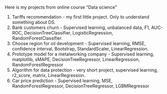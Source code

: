 Here is my projects from online course "Data science"
1) Tariffs recommendation - my first little project. Only to understand something about DS.
2) Bank customers churn - Supervised learning, unbalanced data, F1, AUC-ROC, DecisionTreeClassifier, LogisticRegression, RandomForestClassifier.
3) Choose region for oil development - Supervised learning, RMSE, confidence interval, Bootstrap, StandardScaler, LinearRegression.
4) Prototype model for a metalworking company - Supervised learning, matplotlib, sMAPE, DecisionTreeRegressor, LinearRegression, RandomForestRegressor
5) Algorithm for data protection - very short project, supervised learning, r2_score, matrix, LinearRegression.
6) Car price prediction - Supervised learning, MSE, RandomForestRegressor, DecisionTreeRegressor, LGBMRegressor
